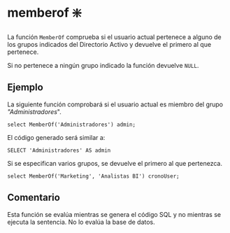 ﻿---
SidebarGroup: "index-system-functions"
Autogenerated: true
---

# memberof ❇️

La función `MemberOf` comprueba si el usuario actual pertenece a alguno de los grupos indicados del Directorio Activo y devuelve el primero al que pertenece.

Si no pertenece a ningún grupo indicado la función devuelve `NULL`.

## Ejemplo

La siguiente función comprobará si el usuario actual es miembro del grupo *"Administradores*".

```
select MemberOf('Administradores') admin;
```

El código generado será similar a:

```
SELECT 'Administradores' AS admin
```


Si se especifican varios grupos, se devuelve el primero al que pertenezca.

```
select MemberOf('Marketing', 'Analistas BI') cronoUser;
```

## Comentario

Esta función se evalúa mientras se genera el código SQL y no mientras se ejecuta la sentencia. No lo evalúa la base de datos.



